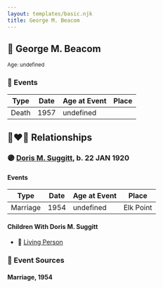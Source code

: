 ```yaml
---
layout: templates/basic.njk
title: George M. Beacom
---
```

## 🔵 George M. Beacom
<small>Age: undefined</small>

### 📆 Events

Type | Date | Age at Event | Place
------ | ------ | ------ | ------
Death | 1957 | undefined |

## 👩‍❤️‍👨 Relationships

### 🟣 [Doris M. Suggitt](/people/6/62856138), b. 22 JAN 1920

#### Events

Type | Date | Age at Event | Place
------ | ------ | ------ | ------
Marriage | 1954 | undefined | Elk Point
#### Children With Doris M. Suggitt
* 🔵 [Living Person](/people/1/18778048)
### 📰 Event Sources

#### <a id="event-family-0-event-0"></a> Marriage, 1954